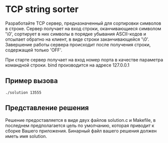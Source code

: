 # TCP string sorter


Разработайте TCP сервер, предназначенный для сортировки символов в строке. Сервер получает на вход строки, оканчивающиеся символом '\0', сортирует в них символы в порядке убывания ASCII-кодов и отсылает обратно на клиент, в виде строки заканчивающейся '\0'. Завершение работы сервера происходит после получения строки, содержащей только 'OFF'. 

При старте сервер получает на вход номер порта в качестве параметра командной строки. bind производится на адресе 127.0.0.1

## Пример вызова

```
./solution 13555
```


## Представление решения

Решение предоставляется в виде двух файлов solution.c и Makefile, в последнем предполагается цель по умолчанию, которая приводит к сборке Вашего приложения. Бинарный файл вашего решения должен иметь имя solution.


